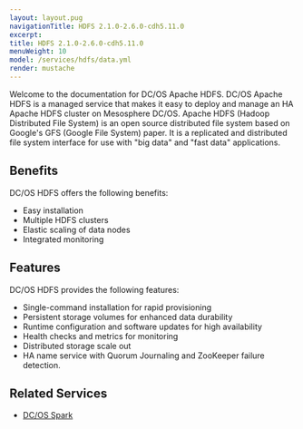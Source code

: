 ```yaml
---
layout: layout.pug
navigationTitle: HDFS 2.1.0-2.6.0-cdh5.11.0
excerpt:
title: HDFS 2.1.0-2.6.0-cdh5.11.0
menuWeight: 10
model: /services/hdfs/data.yml
render: mustache
---
```


<!-- Imported from https://github.com/mesosphere/dcos-commons.git:sdk-0.40 -->

Welcome to the documentation for DC/OS Apache HDFS. DC/OS Apache HDFS is a managed service that makes it easy to deploy and manage an HA Apache HDFS cluster on Mesosphere DC/OS. Apache HDFS (Hadoop Distributed File System) is an open source distributed file system based on Google's GFS (Google File System) paper. It is a replicated and distributed file system interface for use with "big data" and "fast data" applications.

## Benefits

DC/OS HDFS offers the following benefits:

- Easy installation
- Multiple HDFS clusters
- Elastic scaling of data nodes
- Integrated monitoring

## Features

DC/OS HDFS provides the following features:

- Single-command installation for rapid provisioning
- Persistent storage volumes for enhanced data durability
- Runtime configuration and software updates for high availability
- Health checks and metrics for monitoring
- Distributed storage scale out
- HA name service with Quorum Journaling and ZooKeeper failure detection.

## Related Services

- [DC/OS Spark](/services/spark/)
